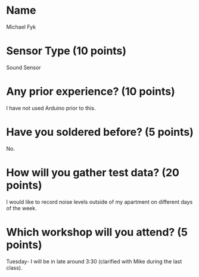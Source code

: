 # Name
Michael Fyk

# Sensor Type (10 points)
Sound Sensor

# Any prior experience? (10 points)
I have not used Arduino prior to this.

# Have you soldered before? (5 points)
No.

# How will you gather test data? (20 points)
I would like to record noise levels outside of my apartment on different days of the week.

# Which workshop will you attend? (5 points)
Tuesday- I will be in late around 3:30 (clarified with Mike during the last class).
